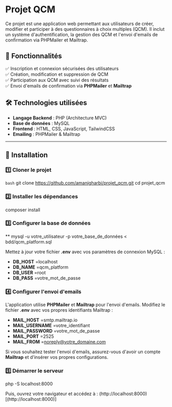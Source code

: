 # Projet QCM

Ce projet est une application web permettant aux utilisateurs de créer, modifier et participer à des questionnaires à choix multiples (QCM). Il inclut un système d'authentification, la gestion des QCM et l'envoi d'emails de confirmation via PHPMailer et Mailtrap.

## 📌 Fonctionnalités

✅ Inscription et connexion sécurisées des utilisateurs  
✅ Création, modification et suppression de QCM  
✅ Participation aux QCM avec suivi des résultats  
✅ Envoi d'emails de confirmation via **PHPMailer** et **Mailtrap**  

## 🛠 Technologies utilisées

- **Langage Backend** : PHP (Architecture MVC)  
- **Base de données** : MySQL  
- **Frontend** : HTML, CSS, JavaScript, TailwindCSS  
- **Emailing** : PHPMailer & Mailtrap  

---

## 🚀 Installation

### 1️⃣ Cloner le projet

```bash```
git clone https://github.com/amanigharbi/projet_qcm.git
cd projet_qcm

### 2️⃣ Installer les dépendances

composer install

### 3️⃣ Configurer la base de données

** mysql -u votre_utilisateur -p votre_base_de_données < bdd/qcm_platform.sql

Mettez à jour votre fichier **.env** avec vos paramètres de connexion MySQL :

- **DB_HOST** =localhost
- **DB_NAME** =qcm_platform
- **DB_USER** =root
- **DB_PASS** =votre_mot_de_passe

### 4️⃣ Configurer l'envoi d'emails

L'application utilise **PHPMailer** et **Mailtrap** pour l'envoi d'emails.
Modifiez le fichier **.env** avec vos propres identifiants Mailtrap :

- **MAIL_HOST** =smtp.mailtrap.io
- **MAIL_USERNAME** =votre_identifiant
- **MAIL_PASSWORD** =votre_mot_de_passe
- **MAIL_PORT** =2525
- **MAIL_FROM** =noreply@votre_domaine.com

Si vous souhaitez tester l'envoi d'emails, assurez-vous d'avoir un compte **Mailtrap** et d'insérer vos propres configurations.

### 5️⃣ Démarrer le serveur

php -S localhost:8000

Puis, ouvrez votre navigateur et accédez à : (http://localhost:8000)[(http://localhost:8000)]





